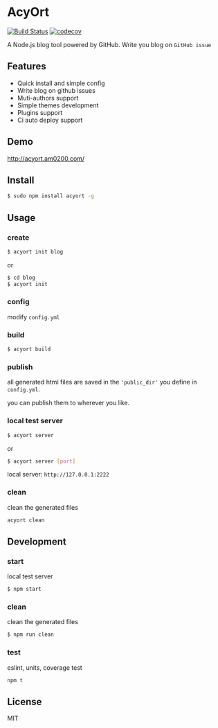# AcyOrt

[![Build Status](https://travis-ci.org/acyortjs/acyort.svg?branch=master)](https://travis-ci.org/acyortjs/acyort)
[![codecov](https://codecov.io/gh/acyortjs/acyort/branch/master/graph/badge.svg)](https://codecov.io/gh/acyortjs/acyort)

A Node.js blog tool powered by GitHub. Write you blog on `GitHub issue`

## Features

- Quick install and simple config
- Write blog on github issues
- Muti-authors support
- Simple themes development
- Plugins support
- Ci auto deploy support

## Demo

http://acyort.am0200.com/

## Install

```bash
$ sudo npm install acyort -g
```

## Usage

### create

```bash
$ acyort init blog
```

or

```bash
$ cd blog
$ acyort init
```

### config

modify `config.yml`

### build

```bash
$ acyort build
```

### publish

all generated html files are saved in the `'public_dir'` you define in `config.yml`.

you can publish them to wherever you like.

### local test server

```bash
$ acyort server
```

or

```bash
$ acyort server [port]
```

local server: `http://127.0.0.1:2222`

### clean

clean the generated files

```bash
acyort clean
```

## Development

### start

local test server

```bash
$ npm start
```

### clean

clean the generated files

```bash
$ npm run clean
```

### test

eslint, units, coverage test

```bash
npm t
```

## License

MIT

